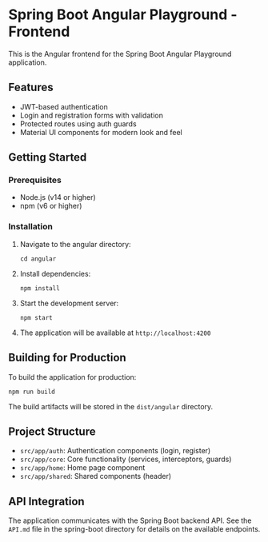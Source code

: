 # Spring Boot Angular Playground - Frontend

This is the Angular frontend for the Spring Boot Angular Playground application.

## Features

- JWT-based authentication
- Login and registration forms with validation
- Protected routes using auth guards
- Material UI components for modern look and feel

## Getting Started

### Prerequisites

- Node.js (v14 or higher)
- npm (v6 or higher)

### Installation

1. Navigate to the angular directory:
   ```
   cd angular
   ```

2. Install dependencies:
   ```
   npm install
   ```

3. Start the development server:
   ```
   npm start
   ```

4. The application will be available at `http://localhost:4200`

## Building for Production

To build the application for production:

```
npm run build
```

The build artifacts will be stored in the `dist/angular` directory.

## Project Structure

- `src/app/auth`: Authentication components (login, register)
- `src/app/core`: Core functionality (services, interceptors, guards)
- `src/app/home`: Home page component
- `src/app/shared`: Shared components (header)

## API Integration

The application communicates with the Spring Boot backend API. See the `API.md` file in the spring-boot directory for details on the available endpoints.
